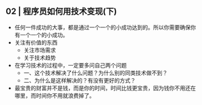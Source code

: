 ## 02 | 程序员如何用技术变现(下)
- 任何一件成功的大事，都是通过一个一个的小成功达到的。所以你需要确保你有一个一个的小成功。
- 关注有价值的东西
	- 关注市场需求
	- 关于技术趋势
- 在学习技术的过程中，一定要多问自己两个问题
	- 一、这个技术解决了什么问题？为什么别的同类技术做不到？
	- 二、为什么是这样解决的？有没有更好的方式？
- 最宝贵的财富并不是钱，而是你的时间，时间比钱更宝贵，因为钱你不用还在哪里，而时间你不用就浪费掉了。
